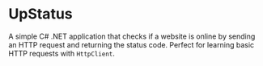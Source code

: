 # UpStatus
A simple C# .NET application that checks if a website is online by sending an HTTP request and returning the status code.   Perfect for learning basic HTTP requests with `HttpClient`.
